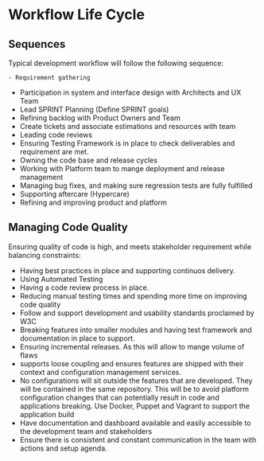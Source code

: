 
# Workflow Life Cycle

## Sequences
Typical development workflow will follow the following sequence:

	- Requirement gathering
  - Participation in system and interface design with Architects and UX Team
  - Lead SPRINT Planning (Define SPRINT goals)
  - Refining backlog with Product Owners and Team
  - Create tickets and associate estimations and  resources with team
  - Leading code reviews
  - Ensuring Testing Framework is in place to check deliverables and requirement are met.
  - Owning the code base and release cycles
  - Working with Platform team to mange deployment and release management
  - Managing bug fixes, and making sure regression tests are fully fulfilled
  - Supporting aftercare (Hypercare)
  - Refining and improving product and platform
  
  ## Managing Code Quality
  
  Ensuring quality of code is high, and meets stakeholder requirement while balancing constraints:
  
  - Having best practices in place and supporting continuos delivery. 
  - Using Automated Testing
  - Having  a code review process in place. 
  - Reducing manual testing times and spending more time on improving code quality
  - Follow and support development and usability standards proclaimed by W3C
  - Breaking features into smaller modules and having  test framework and documentation in place to support.
  - Ensuring incremental releases. As this will allow to mange volume of flaws
  - supports loose coupling and  ensures features are shipped with their context and configuration management services. 
  - No configurations will sit outside the features that are developed. They will be contained in the same repository. This will be to avoid platform configuration changes that can potentially result in code and applications breaking. Use Docker, Puppet and Vagrant to support the application build
  - Have documentation and dashboard available and easily accessible to the development team and stakeholders
  -  Ensure there is consistent and constant communication in the team with actions and setup agenda.
